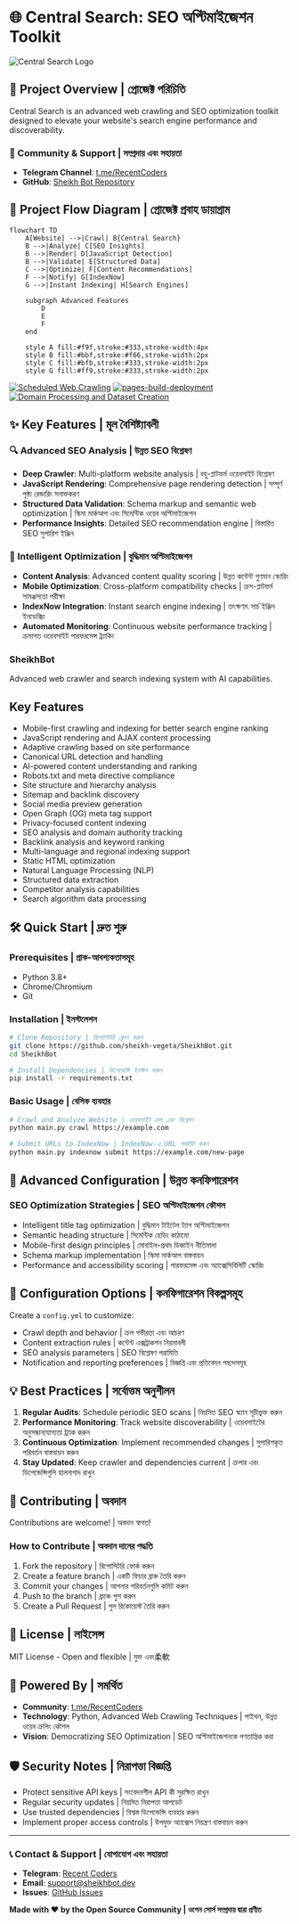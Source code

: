 # 🌐 Central Search: SEO অপ্টিমাইজেশন Toolkit

![Central Search Logo](https://raw.githubusercontent.com/sheikh-vegeta/SheikhBot/refs/heads/main/assets/sheikh.png)

## 🚀 Project Overview | প্রোজেক্ট পরিচিতি

Central Search is an advanced web crawling and SEO optimization toolkit designed to elevate your website's search engine performance and discoverability.

### 🔗 Community & Support | সম্প্রদায় এবং সহায়তা
- **Telegram Channel**: [t.me/RecentCoders](https://t.me/RecentCoders)
- **GitHub**: [Sheikh Bot Repository](https://github.com/sheikh-vegeta/SheikhBot)


## 🌈 Project Flow Diagram | প্রোজেক্ট প্রবাহ ডায়াগ্রাম

```mermaid
flowchart TD
    A[Website] -->|Crawl| B{Central Search}
    B -->|Analyze| C[SEO Insights]
    B -->|Render| D[JavaScript Detection]
    B -->|Validate| E[Structured Data]
    C -->|Optimize| F[Content Recommendations]
    F -->|Notify| G[IndexNow]
    G -->|Instant Indexing| H[Search Engines]
    
    subgraph Advanced Features
        D
        E
        F
    end
    
    style A fill:#f9f,stroke:#333,stroke-width:4px
    style B fill:#bbf,stroke:#f66,stroke-width:2px
    style C fill:#bfb,stroke:#333,stroke-width:2px
    style G fill:#ff9,stroke:#333,stroke-width:2px
```


[![Scheduled Web Crawling](https://github.com/sheikh-vegeta/SheikhBot/actions/workflows/crawl.yml/badge.svg)](https://github.com/sheikh-vegeta/SheikhBot/actions/workflows/crawl.yml)
[![pages-build-deployment](https://github.com/sheikh-vegeta/SheikhBot/actions/workflows/pages/pages-build-deployment/badge.svg)](https://github.com/sheikh-vegeta/SheikhBot/actions/workflows/pages/pages-build-deployment)
[![Domain Processing and Dataset Creation](https://github.com/sheikh-vegeta/SheikhBot/actions/workflows/domain_processor.yml/badge.svg)](https://github.com/sheikh-vegeta/SheikhBot/actions/workflows/domain_processor.yml)

## ✨ Key Features | মূল বৈশিষ্ট্যাবলী

### 🔍 Advanced SEO Analysis | উন্নত SEO বিশ্লেষণ
- **Deep Crawler**: Multi-platform website analysis | বহু-প্লাটফর্ম ওয়েবসাইট বিশ্লেষণ
- **JavaScript Rendering**: Comprehensive page rendering detection | সম্পূর্ণ পৃষ্ঠা রেন্ডারিং সনাক্তকরণ
- **Structured Data Validation**: Schema markup and semantic web optimization | স্কিমা মার্কআপ এবং সিমেন্টিক ওয়েব অপ্টিমাইজেশন
- **Performance Insights**: Detailed SEO recommendation engine | বিস্তারিত SEO সুপারিশ ইঞ্জিন

### 🤖 Intelligent Optimization | বুদ্ধিমান অপ্টিমাইজেশন
- **Content Analysis**: Advanced content quality scoring | উন্নত কন্টেন্ট গুণমান স্কোরিং
- **Mobile Optimization**: Cross-platform compatibility checks | ক্রস-প্লাটফর্ম সামঞ্জস্যতা পরীক্ষা
- **IndexNow Integration**: Instant search engine indexing | তৎক্ষণাৎ সার্চ ইঞ্জিন ইনডেক্সিং
- **Automated Monitoring**: Continuous website performance tracking | ক্রমাগত ওয়েবসাইট পারফরমেন্স ট্র্যাকিং

### SheikhBot

Advanced web crawler and search indexing system with AI capabilities.

## Key Features

- Mobile-first crawling and indexing for better search engine ranking
- JavaScript rendering and AJAX content processing
- Adaptive crawling based on site performance
- Canonical URL detection and handling
- AI-powered content understanding and ranking
- Robots.txt and meta directive compliance
- Site structure and hierarchy analysis  
- Sitemap and backlink discovery
- Social media preview generation
- Open Graph (OG) meta tag support
- Privacy-focused content indexing
- SEO analysis and domain authority tracking
- Backlink analysis and keyword ranking
- Multi-language and regional indexing support
- Static HTML optimization
- Natural Language Processing (NLP)
- Structured data extraction
- Competitor analysis capabilities
- Search algorithm data processing

## 🛠️ Quick Start | দ্রুত শুরু

### Prerequisites | প্রাক-আবশ্যকতাসমূহ
- Python 3.8+
- Chrome/Chromium
- Git

### Installation | ইনস্টলেশন
```bash
# Clone Repository | রিপোসিটরি ক্লোন করুন
git clone https://github.com/sheikh-vegeta/SheikhBot.git
cd SheikhBot

# Install Dependencies | ডিপেন্ডেন্সি ইনস্টল করুন
pip install -r requirements.txt
```

### Basic Usage | বেসিক ব্যবহার
```bash
# Crawl and Analyze Website | ওয়েবসাইট ক্রল এবং বিশ্লেষণ
python main.py crawl https://example.com

# Submit URLs to IndexNow | IndexNow-এ URL সাবমিট করুন
python main.py indexnow submit https://example.com/new-page
```

## 🚀 Advanced Configuration | উন্নত কনফিগারেশন

### SEO Optimization Strategies | SEO অপ্টিমাইজেশন কৌশল
- Intelligent title tag optimization | বুদ্ধিমান টাইটেল ট্যাগ অপ্টিমাইজেশন
- Semantic heading structure | সিমেন্টিক হেডিং কাঠামো
- Mobile-first design principles | মোবাইল-প্রথম ডিজাইন নীতিমালা
- Schema markup implementation | স্কিমা মার্কআপ বাস্তবায়ন
- Performance and accessibility scoring | পারফরমেন্স এবং অ্যাক্সেসিবিলিটি স্কোরিং

## 🔧 Configuration Options | কনফিগারেশন বিকল্পসমূহ

Create a `config.yml` to customize:
- Crawl depth and behavior | ক্রল গভীরতা এবং আচরণ
- Content extraction rules | কন্টেন্ট এক্সট্রাকশন নিয়মাবলী
- SEO analysis parameters | SEO বিশ্লেষণ পরামিতি
- Notification and reporting preferences | বিজ্ঞপ্তি এবং প্রতিবেদন পছন্দসমূহ

## 💡 Best Practices | সর্বোত্তম অনুশীলন

1. **Regular Audits**: Schedule periodic SEO scans | নিয়মিত SEO স্ক্যান সূচীভুক্ত করুন
2. **Performance Monitoring**: Track website discoverability | ওয়েবসাইটের অনুসন্ধানযোগ্যতা ট্র্যাক করুন
3. **Continuous Optimization**: Implement recommended changes | সুপারিশকৃত পরিবর্তন বাস্তবায়ন করুন
4. **Stay Updated**: Keep crawler and dependencies current | ক্রলার এবং ডিপেন্ডেন্সিগুলি হালনাগাদ রাখুন

## 🤝 Contributing | অবদান

Contributions are welcome! | অবদান স্বাগত!

### How to Contribute | অবদান দানের পদ্ধতি
1. Fork the repository | রিপোসিটরি ফোর্ক করুন
2. Create a feature branch | একটি ফিচার ব্রাঞ্চ তৈরি করুন
3. Commit your changes | আপনার পরিবর্তনগুলি কমিট করুন
4. Push to the branch | ব্রাঞ্চে পুশ করুন
5. Create a Pull Request | পুল রিকোয়েস্ট তৈরি করুন

## 📄 License | লাইসেন্স

MIT License - Open and flexible | মুক্ত এবং柔軟

## 🌟 Powered By | সমর্থিত

- **Community**: [t.me/RecentCoders](https://t.me/RecentCoders)
- **Technology**: Python, Advanced Web Crawling Techniques | পাইথন, উন্নত ওয়েব ক্রলিং কৌশল
- **Vision**: Democratizing SEO Optimization | SEO অপ্টিমাইজেশনকে গণতান্ত্রিক করা

## 🛡️ Security Notes | নিরাপত্তা বিজ্ঞপ্তি

- Protect sensitive API keys | সংবেদনশীল API কী সুরক্ষিত রাখুন
- Regular security updates | নিয়মিত নিরাপত্তা আপডেট
- Use trusted dependencies | বিশ্বস্ত ডিপেন্ডেন্সি ব্যবহার করুন
- Implement proper access controls | উপযুক্ত অ্যাক্সেস নিয়ন্ত্রণ বাস্তবায়ন করুন

---

### 📞 Contact & Support | যোগাযোগ এবং সহায়তা

- **Telegram**: [Recent Coders](https://t.me/RecentCoders)
- **Email**: support@sheikhbot.dev
- **Issues**: [GitHub Issues](https://github.com/sheikh-vegeta/SheikhBot/issues)

**Made with ❤️ by the Open Source Community | ওপেন সোর্স সম্প্রদায় দ্বারা প্রণীত**

